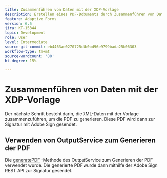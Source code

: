 ```yaml
---
title: Zusammenführen von Daten mit der XDP-Vorlage
description: Erstellen eines PDF-Dokuments durch Zusammenführen von Daten mit der Vorlage
feature: Adaptive Forms
version: 6.5
jira: KT-15344
topic: Development
role: User
level: Intermediate
source-git-commit: eb4463ae0270725c5b0bd96e9799bada25b06303
workflow-type: tm+mt
source-wordcount: '80'
ht-degree: 15%

---
```


# Zusammenführen von Daten mit der XDP-Vorlage

Der nächste Schritt besteht darin, die XML-Daten mit der Vorlage zusammenzuführen, um die PDF zu generieren. Diese PDF wird dann zur Signatur mit Adobe Sign gesendet.

## Verwenden von OutputService zum Generieren der PDF

Die [generatePDF](https://developer.adobe.com/experience-manager/reference-materials/6-5/forms/javadocs/com/adobe/fd/output/api/OutputService.html#generatePDFOutput-com.adobe.aemfd.docmanager.Document-com.adobe.aemfd.docmanager.Document-com.adobe.fd.output.api.PDFOutputOptions-) -Methode des OutputService zum Generieren der PDF verwendet wurde.
Die generierte PDF wurde dann mithilfe der Adobe Sign REST API zur Signatur gesendet.


